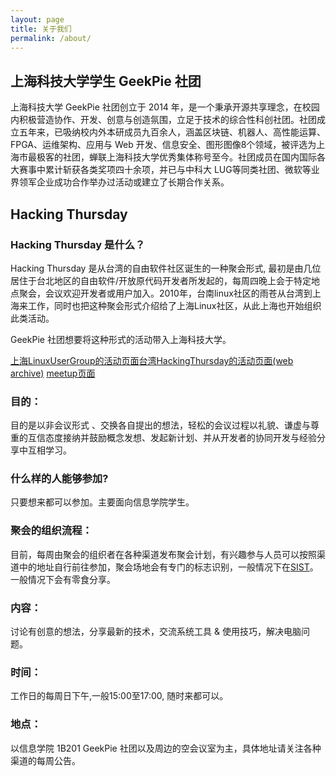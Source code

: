 ```yaml
---
layout: page
title: 关于我们
permalink: /about/
---
```


## 上海科技大学学生 GeekPie 社团
上海科技大学 GeekPie 社团创立于 2014 年，是一个秉承开源共享理念，在校园内积极营造协作、开发、创意与创造氛围，立足于技术的综合性科创社团。社团成立五年来，已吸纳校内外本研成员九百余人，涵盖区块链、机器人、高性能运算、FPGA、运维架构、应用与 Web 开发、信息安全、图形图像8个领域，被评选为上海市最极客的社团，蝉联上海科技大学优秀集体称号至今。社团成员在国内国际各大赛事中累计斩获各类奖项四十余项，并已与中科大 LUG等同类社团、微软等业界领军企业成功合作举办过活动或建立了长期合作关系。

## Hacking Thursday
### Hacking Thursday 是什么？
Hacking Thursday 是从台湾的自由软件社区诞生的一种聚会形式, 最初是由几位居住于台北地区的自由软件/开放原代码开发者所发起的，每周四晚上会于特定地点聚会，会议欢迎开发者或用户加入。2010年，台南linux社区的雨苍从台湾到上海来工作，同时也把这种聚会形式介绍给了上海Linux社区，从此上海也开始组织此类活动。

GeekPie 社团想要将这种形式的活动带入上海科技大学。

[上海LinuxUserGroup的活动页面](https://www.shlug.org/)[台湾HackingThursday的活动页面(web archive)](https://web.archive.org/web/20150427043147/http://hack.ingday.org/) [meetup页面](https://www.meetup.com/hackingthursday/)

### 目的：
目的是以非会议形式 、交换各自提出的想法，轻松的会议过程以礼貌、谦虚与尊重的互信态度接纳并鼓励概念发想、发起新计划、并从开发者的协同开发与经验分享中互相学习。

### 什么样的人能够参加?
只要想来都可以参加。主要面向信息学院学生。

### 聚会的组织流程：
目前，每周由聚会的组织者在各种渠道发布聚会计划，有兴趣参与人员可以按照渠道中的地址自行前往参加，聚会场地会有专门的标志识别，一般情况下在[SIST](https://surl.amap.com/2Z6WcacBeHV)。一般情况下会有零食分享。

### 内容：
讨论有创意的想法，分享最新的技术，交流系统工具 & 使用技巧，解决电脑问题。

### 时间：
工作日的每周日下午,一般15:00至17:00, 随时来都可以。

### 地点：
以信息学院 1B201 GeekPie 社团以及周边的空会议室为主，具体地址请关注各种渠道的每周公告。 